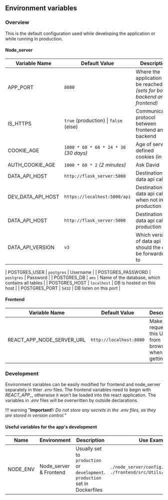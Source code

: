## Environment variables

### Overview

This is the default configuration used while developing the application or while running in production. 

#### Node_server

| Variable Name | Default Value | Description |
| ------------- | ------------- | ----------- |
| APP_PORT  | `8080`  | Where the application can be reached _(sets for both backend and frontend)_ |
| IS_HTTPS  | `true` (production) \| `false` (else) | Communication protocol between frontend and backend |
| COOKIE_AGE | `1000 * 60 * 60 * 24 * 30` _(30 days)_ | Age of server defined cookies (in ms) |
| AUTH_COOKIE_AGE | `1000 * 60 * 2` _(2 minutes)_ | Ask David |
| DATA_API_HOST | `http://flask_server:5000` | Destination of data api calls |
| DEV_DATA_API_HOST | `https://localhost:5000/api` | Destination of data api calls when not in production |
| DATA_API_HOST | `http://flask_server:5000` | Destination of data api calls in production |
| DATA_API_VERSION | `v3` | Which version of data api should the calls be forwarded to |

| POSTGRES_USER | `postgres` | Username |
| POSTGRES_PASSWORD | `postgres` | Password |
| POSTGRES_DB | `ams` | Name of the database, which contains all tables |
| POSTGRES_HOST | `localhost` | DB is hosted on this host |
| POSTGRES_PORT | `5432` | DB listen on this port |

#### Frontend
| Variable Name | Default Value | Description |
| ------------- | ------------- | ----------- |
| REACT_APP_NODE_SERVER_URL | `http://localhost:8080` | Makes requests on this URL from browser, when getting data |

### Development

Environment variables can be easily modified for frontend and node_server separately in thier *.env* files. 
The frontend variables need to begin with _REACT\_APP\__, otherwise it won't be loaded into the react application. The variables in _.env_ files will be overwritten by outside declarations. 

!!! warning "**Important!:** _Do not store any secrets in the .env files, as they are stored in version control._"

#### Useful variables for the app's development

| Name | Environment | Description | Use Examples |
| ---- | ----------- | ----------- | ------------ |
| NODE_ENV | Node_server & Frontend | Usually set to `production` or `development`. `production` set in Dockerfiles | `./node_server/config.js`, `./frontend/src/Utils/APIConnector.js` |
